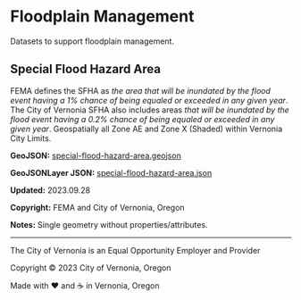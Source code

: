 # Floodplain Management

Datasets to support floodplain management.

## Special Flood Hazard Area

FEMA defines the SFHA as _the area that will be inundated by the flood event having a 1% chance of being equaled or exceeded in any given year_. The City of Vernonia SFHA also includes areas _that will be inundated by the flood event having a 0.2% chance of being equaled or exceeded in any given year_. Geospatially all Zone AE and Zone X (Shaded) within Vernonia City Limits.

**GeoJSON:** [special-flood-hazard-area.geojson](special-flood-hazard-area.geojson)

**GeoJSONLayer JSON:** [special-flood-hazard-area.json](special-flood-hazard-area.json)

**Updated:** 2023.09.28

**Copyright:** FEMA and City of Vernonia, Oregon

**Notes:** Single geometry without properties/attributes.

***

The City of Vernonia is an Equal Opportunity Employer and Provider

Copyright © 2023 City of Vernonia, Oregon

Made with :heart: and :coffee: in Vernonia, Oregon
